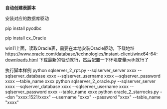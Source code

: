 **自动创建表脚本**

安装对应的数据库驱动

pip install pyodbc

pip install cx_Oracle

win11上面，读取Oracle表，需要在本地安装Oracle驱动，下载地址 https://www.oracle.com/database/technologies/instant-client/winx64-64-downloads.html
下载最新的驱动就行，然后配置一下环境变量path就行了

执行脚本样例
python sqlserver_2_rpt.py --sqlserver_server xxxx --sqlserver_database xxxx --sqlserver_username xxxx --sqlserver_password xxxx --table_name xxxx
python sqlserver_2_oracle.py --sqlserver_server xxxx --sqlserver_database xxxx --sqlserver_username xxxx --sqlserver_password xxxx --table_name xxxx
python oracle_2_starrocks.py --dsn "xxxx:1521/xxxx" --username "xxxx" --password "xxxx" --table_name "xxxx"